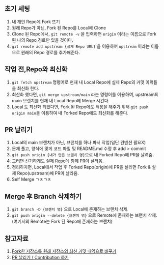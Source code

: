 ## 초기 세팅
1. 내 개인 Repo에 Fork 뜨기
2. 원래 Repo가 아닌, Fork 된 Repo를 Local에 Clone
3. Clone 된 Repo에서, `git remote -v` 을 입력하면 `origin` 이라는 이름으로 Fork 된 나의 Repo 경로만 있을 것이다.
4. `git remote add upstream {실제 Repo URL}` 을 이용하여 `upstream` 이라는 이름으로 원래의 Repo 경로를 추가해준다.

## 작업 전,Repo와 최신화
1. `git fetch upstream` 명령어로 현재 내 Local Repo에 실제 Repo의 커밋 이력들을 최신화 한다.
2. 최산화 했다면, `git merge upstream/main` 라는 명령어를 이용하여, upstream의 main 브랜치를 현재 내 Local Repo에 Merge 시킨다.
3. Local 도 최신화 되었다면, Fork 된 Repo에도 적용을 해주기 위해 `git push origin main`을 이용하여 내 Forked Repo에도 최신화를 해준다.

## PR 날리기
1. Local의 main 브랜치가 아닌, 브랜치를 하나 파서 작업(일단 컨벤션 필요X)
2. 문제 풀고, 양식에 맞게 코드 파일 및 README.md 수정 후 add > commit
3. `git push origin {내가 만든 브랜치 명}`으로 내 Forked Repo에 PR을 날려줌.
4. 그러면 신기하게도 실제 Repo에 함께 PR이 날라옴.
5. 정리하자면, Local에서 작업 후 Forked Repo(origin)에 PR을 날리면 Fork & 실제 Repo(upstream)에 PR이 날라옴.
6. Self Merge ㄱㅊㄱㅊ

## Merge 후 Branch 삭제하기
1. `git branch -D {브랜치 명}` 으로 Local에 존재하는 브랜치 삭제.
2. `git push origin --delete {브랜치 명}` 으로 Remote에 존재하는 브랜치 삭제.
<br>(여기서의 Remote는 Fork 된 Repo에 존재하는 브랜치)

## 참고자료
1. [Fork한 저장소를 원래 저장소의 최신 커밋 내역으로 바꾸기](https://chanhuiseok.github.io/posts/git-2/)
2. [PR 날리기 / Contribution 하기](https://chanhuiseok.github.io/posts/git-3/)